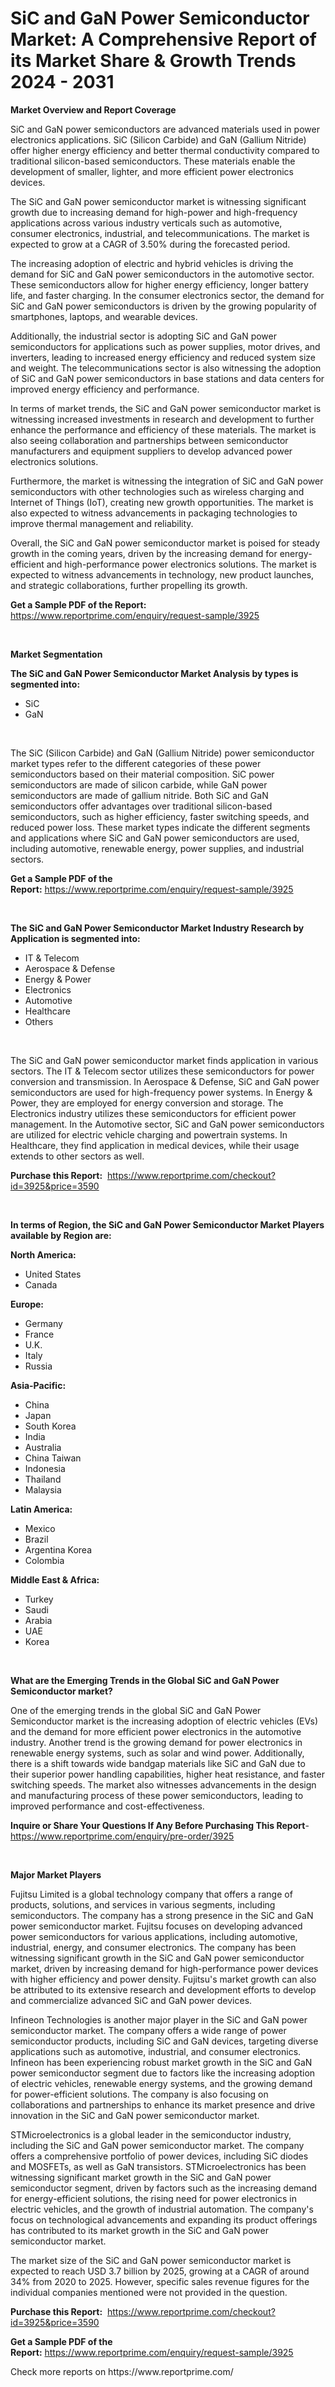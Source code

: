 <p><h1>SiC and GaN Power Semiconductor Market: A Comprehensive Report of its Market Share & Growth Trends 2024 - 2031</h1></p><p><strong>Market Overview and Report Coverage</strong></p>
<p><p>SiC and GaN power semiconductors are advanced materials used in power electronics applications. SiC (Silicon Carbide) and GaN (Gallium Nitride) offer higher energy efficiency and better thermal conductivity compared to traditional silicon-based semiconductors. These materials enable the development of smaller, lighter, and more efficient power electronics devices.</p><p>The SiC and GaN power semiconductor market is witnessing significant growth due to increasing demand for high-power and high-frequency applications across various industry verticals such as automotive, consumer electronics, industrial, and telecommunications. The market is expected to grow at a CAGR of 3.50% during the forecasted period.</p><p>The increasing adoption of electric and hybrid vehicles is driving the demand for SiC and GaN power semiconductors in the automotive sector. These semiconductors allow for higher energy efficiency, longer battery life, and faster charging. In the consumer electronics sector, the demand for SiC and GaN power semiconductors is driven by the growing popularity of smartphones, laptops, and wearable devices.</p><p>Additionally, the industrial sector is adopting SiC and GaN power semiconductors for applications such as power supplies, motor drives, and inverters, leading to increased energy efficiency and reduced system size and weight. The telecommunications sector is also witnessing the adoption of SiC and GaN power semiconductors in base stations and data centers for improved energy efficiency and performance.</p><p>In terms of market trends, the SiC and GaN power semiconductor market is witnessing increased investments in research and development to further enhance the performance and efficiency of these materials. The market is also seeing collaboration and partnerships between semiconductor manufacturers and equipment suppliers to develop advanced power electronics solutions.</p><p>Furthermore, the market is witnessing the integration of SiC and GaN power semiconductors with other technologies such as wireless charging and Internet of Things (IoT), creating new growth opportunities. The market is also expected to witness advancements in packaging technologies to improve thermal management and reliability.</p><p>Overall, the SiC and GaN power semiconductor market is poised for steady growth in the coming years, driven by the increasing demand for energy-efficient and high-performance power electronics solutions. The market is expected to witness advancements in technology, new product launches, and strategic collaborations, further propelling its growth.</p></p>
<p><strong>Get a Sample PDF of the Report:</strong> <a href="https://www.reportprime.com/enquiry/request-sample/3925">https://www.reportprime.com/enquiry/request-sample/3925</a></p>
<p>&nbsp;</p>
<p><strong>Market Segmentation</strong></p>
<p><strong>The SiC and GaN Power Semiconductor Market Analysis by types is segmented into:</strong></p>
<p><ul><li>SiC</li><li>GaN</li></ul></p>
<p>&nbsp;</p>
<p><p>The SiC (Silicon Carbide) and GaN (Gallium Nitride) power semiconductor market types refer to the different categories of these power semiconductors based on their material composition. SiC power semiconductors are made of silicon carbide, while GaN power semiconductors are made of gallium nitride. Both SiC and GaN semiconductors offer advantages over traditional silicon-based semiconductors, such as higher efficiency, faster switching speeds, and reduced power loss. These market types indicate the different segments and applications where SiC and GaN power semiconductors are used, including automotive, renewable energy, power supplies, and industrial sectors.</p></p>
<p><strong>Get a Sample PDF of the Report:</strong>&nbsp;<a href="https://www.reportprime.com/enquiry/request-sample/3925">https://www.reportprime.com/enquiry/request-sample/3925</a></p>
<p>&nbsp;</p>
<p><strong>The SiC and GaN Power Semiconductor Market Industry Research by Application is segmented into:</strong></p>
<p><ul><li>IT & Telecom</li><li>Aerospace & Defense</li><li>Energy & Power</li><li>Electronics</li><li>Automotive</li><li>Healthcare</li><li>Others</li></ul></p>
<p>&nbsp;</p>
<p><p>The SiC and GaN power semiconductor market finds application in various sectors. The IT & Telecom sector utilizes these semiconductors for power conversion and transmission. In Aerospace & Defense, SiC and GaN power semiconductors are used for high-frequency power systems. In Energy & Power, they are employed for energy conversion and storage. The Electronics industry utilizes these semiconductors for efficient power management. In the Automotive sector, SiC and GaN power semiconductors are utilized for electric vehicle charging and powertrain systems. In Healthcare, they find application in medical devices, while their usage extends to other sectors as well.</p></p>
<p><strong>Purchase this Report:</strong>&nbsp; <a href="https://www.reportprime.com/checkout?id=3925&price=3590">https://www.reportprime.com/checkout?id=3925&price=3590</a></p>
<p>&nbsp;</p>
<p><strong>In terms of Region, the SiC and GaN Power Semiconductor Market Players available by Region are:</strong></p>
<p>
    <p> <strong> North America: </strong>
        <ul>
            <li>United States</li>
            <li>Canada</li>
        </ul>
        </p> 
    <p> <strong> Europe: </strong>
        <ul>
            <li>Germany</li>
            <li>France</li>
            <li>U.K.</li>
            <li>Italy</li>
            <li>Russia</li>
        </ul>
        </p> 
    <p> <strong> Asia-Pacific: </strong>
        <ul>
            <li>China</li>
            <li>Japan</li>
            <li>South Korea</li>
            <li>India</li>
            <li>Australia</li>
            <li>China Taiwan</li>
            <li>Indonesia</li>
            <li>Thailand</li>
            <li>Malaysia</li>
        </ul>
        </p> 
    <p> <strong> Latin America: </strong>
        <ul>
            <li>Mexico</li>
            <li>Brazil</li>
            <li>Argentina Korea</li>
            <li>Colombia</li>
        </ul>
        </p> 
    <p> <strong> Middle East & Africa: </strong>
        <ul>
            <li>Turkey</li>
            <li>Saudi</li>
            <li>Arabia</li>
            <li>UAE</li>
            <li>Korea</li>
        </ul>
    </p>
    </p>
<p>&nbsp;</p>
<p><strong>What are the Emerging Trends in the Global SiC and GaN Power Semiconductor market?</strong></p>
<p><p>One of the emerging trends in the global SiC and GaN Power Semiconductor market is the increasing adoption of electric vehicles (EVs) and the demand for more efficient power electronics in the automotive industry. Another trend is the growing demand for power electronics in renewable energy systems, such as solar and wind power. Additionally, there is a shift towards wide bandgap materials like SiC and GaN due to their superior power handling capabilities, higher heat resistance, and faster switching speeds. The market also witnesses advancements in the design and manufacturing process of these power semiconductors, leading to improved performance and cost-effectiveness.</p></p>
<p><strong>Inquire or Share Your Questions If Any Before Purchasing This Report</strong>- <a href="https://www.reportprime.com/enquiry/pre-order/3925">https://www.reportprime.com/enquiry/pre-order/3925</a></p>
<p>&nbsp;</p>
<p><strong>Major Market Players</strong></p>
<p><p>Fujitsu Limited is a global technology company that offers a range of products, solutions, and services in various segments, including semiconductors. The company has a strong presence in the SiC and GaN power semiconductor market. Fujitsu focuses on developing advanced power semiconductors for various applications, including automotive, industrial, energy, and consumer electronics. The company has been witnessing significant growth in the SiC and GaN power semiconductor market, driven by increasing demand for high-performance power devices with higher efficiency and power density. Fujitsu's market growth can also be attributed to its extensive research and development efforts to develop and commercialize advanced SiC and GaN power devices.</p><p>Infineon Technologies is another major player in the SiC and GaN power semiconductor market. The company offers a wide range of power semiconductor products, including SiC and GaN devices, targeting diverse applications such as automotive, industrial, and consumer electronics. Infineon has been experiencing robust market growth in the SiC and GaN power semiconductor segment due to factors like the increasing adoption of electric vehicles, renewable energy systems, and the growing demand for power-efficient solutions. The company is also focusing on collaborations and partnerships to enhance its market presence and drive innovation in the SiC and GaN power semiconductor market.</p><p>STMicroelectronics is a global leader in the semiconductor industry, including the SiC and GaN power semiconductor market. The company offers a comprehensive portfolio of power devices, including SiC diodes and MOSFETs, as well as GaN transistors. STMicroelectronics has been witnessing significant market growth in the SiC and GaN power semiconductor segment, driven by factors such as the increasing demand for energy-efficient solutions, the rising need for power electronics in electric vehicles, and the growth of industrial automation. The company's focus on technological advancements and expanding its product offerings has contributed to its market growth in the SiC and GaN power semiconductor market.</p><p>The market size of the SiC and GaN power semiconductor market is expected to reach USD 3.7 billion by 2025, growing at a CAGR of around 34% from 2020 to 2025. However, specific sales revenue figures for the individual companies mentioned were not provided in the question.</p></p>
<p><strong>Purchase this Report:</strong>&nbsp;&nbsp;<a href="https://www.reportprime.com/checkout?id=3925&price=3590">https://www.reportprime.com/checkout?id=3925&price=3590</a></p>
<p></p>
<p><strong>Get a Sample PDF of the Report:</strong>&nbsp;<a href="https://www.reportprime.com/enquiry/request-sample/3925">https://www.reportprime.com/enquiry/request-sample/3925</a></p>
<p>Check more reports on https://www.reportprime.com/</p>